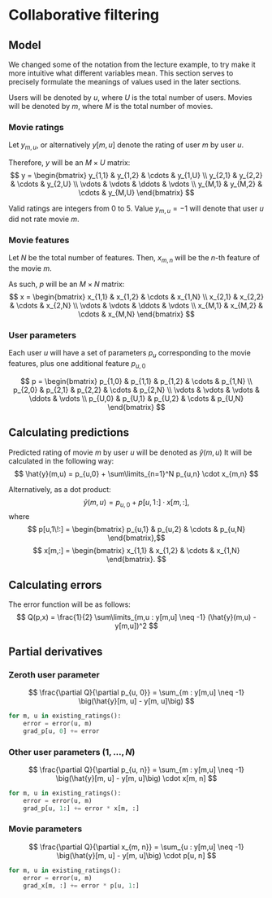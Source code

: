 # Collaborative filtering

## Model

We changed some of the notation from the lecture example, to try make it more intuitive what different variables mean.
This section serves to precisely formulate the meanings of values used in the later sections.

Users will be denoted by $u$, where $U$ is the total number of users.
Movies will be denoted by $m$, where $M$ is the total number of movies.


### Movie ratings
Let $y_{m,u}$, or alternatively $y[m,u]$ denote the rating of user $m$ by user $u$.

Therefore, $y$ will be an $M \times U$ matrix:
$$ y = 
\begin{bmatrix}
y_{1,1} & y_{1,2} & \cdots & y_{1,U} \\
y_{2,1} & y_{2,2} & \cdots & y_{2,U} \\
\vdots & \vdots & \ddots & \vdots \\
y_{M,1} & y_{M,2} & \cdots & y_{M,U}
\end{bmatrix}
$$

Valid ratings are integers from 0 to 5.
Value $y_{m,u} = -1$ will denote that user $u$ did not rate movie $m$.

### Movie features
Let $N$ be the total number of features.
Then, $x_{m,n}$ will be the $n$-th feature of the movie $m$.

As such, $p$ will be an $M \times N$ matrix:
$$ x = 
\begin{bmatrix}
x_{1,1} & x_{1,2} & \cdots & x_{1,N} \\
x_{2,1} & x_{2,2} & \cdots & x_{2,N} \\
\vdots & \vdots & \ddots & \vdots \\
x_{M,1} & x_{M,2} & \cdots & x_{M,N}
\end{bmatrix}
$$

### User parameters
Each user $u$ will have a set of parameters $p_u$ corresponding to the movie features, 
plus one additional feature $p_{u,0}$

$$ p = 
\begin{bmatrix}
p_{1,0} & p_{1,1} & p_{1,2} & \cdots & p_{1,N} \\
p_{2,0} & p_{2,1} & p_{2,2} & \cdots & p_{2,N} \\
\vdots  & \vdots  & \vdots & \ddots & \vdots \\
p_{U,0} & p_{U,1} & p_{U,2} & \cdots & p_{U,N}
\end{bmatrix}
$$

## Calculating predictions
Predicted rating of movie $m$ by user $u$ will be denoted as $\hat{y}(m,u)$
It will be calculated in the following way:
$$
\hat{y}(m,u) = p_{u,0} + \sum\limits_{n=1}^N p_{u,n} \cdot x_{m,n}
$$

Alternatively, as a dot product:
$$
\hat{y}(m,u) = p_{u,0} + p[u,1\!:] \cdot x[m,:],
$$
where
$$
p[u,1\!:] = \begin{bmatrix}
p_{u,1} & p_{u,2} & \cdots & p_{u,N}
\end{bmatrix},$$
$$
x[m,:] = \begin{bmatrix}
x_{1,1} & x_{1,2} & \cdots & x_{1,N}
\end{bmatrix}.
$$

## Calculating errors

The error function will be as follows:
$$
Q(p,x) = \frac{1}{2} \sum\limits_{m,u : y[m,u] \neq -1} (\hat{y}(m,u) - y[m,u])^2
$$

## Partial derivatives

### Zeroth user parameter
$$
\frac{\partial Q}{\partial p_{u, 0}} = \sum_{m : y[m,u] \neq -1} \big(\hat{y}[m, u] - y[m, u]\big)
$$
```python
for m, u in existing_ratings():
    error = error(u, m)
    grad_p[u, 0] += error
```
### Other user parameters ($1, \ldots, N$)
$$
\frac{\partial Q}{\partial p_{u, n}} = \sum_{m : y[m,u] \neq -1} \big(\hat{y}[m, u] - y[m, u]\big) \cdot x[m, n]
$$
```python
for m, u in existing_ratings():
    error = error(u, m)
    grad_p[u, 1:] += error * x[m, :]
```
### Movie parameters 
$$
\frac{\partial Q}{\partial x_{m, n}} = \sum_{u : y[m,u] \neq -1} \big(\hat{y}[m, u] - y[m, u]\big) \cdot p[u, n]
$$
```python
for m, u in existing_ratings():
    error = error(u, m)
    grad_x[m, :] += error * p[u, 1:] 
```

